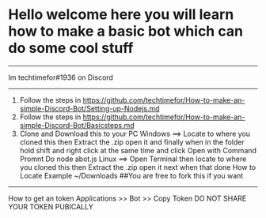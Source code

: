 # Hello welcome here you will learn how to make a basic bot which can do some cool stuff
__________________________________________________________________________________________________
Im techtimefor#1936 on Discord
_____________________________________________________________________________________________________

1. Follow the steps in https://github.com/techtimefor/How-to-make-an-simple-Discord-Bot/Setting-up-Nodejs.md
2. Follow the steps in https://github.com/techtimefor/How-to-make-an-simple-Discord-Bot/Basicsteps.md
3. Clone and Download this to your PC 
Windows ==> Locate to where you cloned this then Extract the .zip open it and finally when in the folder hold shift and right
click at the same time and click Open with Command Promnt
Do node abot.js
Linux ==> Open Terminal then locate to where you cloned this then Extract the .zip open it next when that done 
How to Locate Example ~/Downloads
##You are free to fork this if you want

_______________________________________________________________________________________________________________
How to get an token
Applications >> Bot >> Copy Token
DO NOT SHARE YOUR TOKEN PUBICALLY
